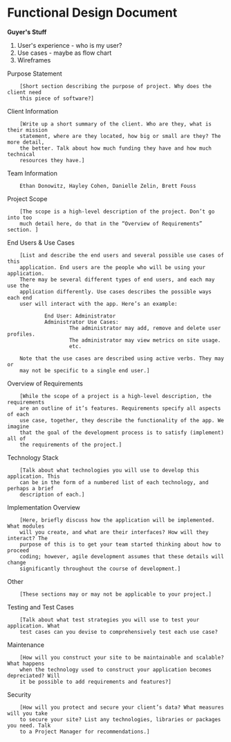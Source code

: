 # Functional Design Document

<strong>Guyer's Stuff</strong>
<ol>
        <li>User's experience - who is my user?</li>
        <li>Use cases - maybe as flow chart</li>
        <li>Wireframes</li>
</ol>

Purpose Statement

        [Short section describing the purpose of project. Why does the client need
        this piece of software?]

Client Information

        [Write up a short summary of the client. Who are they, what is their mission
        statement, where are they located, how big or small are they? The more detail,
        the better. Talk about how much funding they have and how much technical
        resources they have.]


Team Information

        Ethan Donowitz, Hayley Cohen, Danielle Zelin, Brett Fouss

Project Scope

        [The scope is a high-level description of the project. Don’t go into too
        much detail here, do that in the “Overview of Requirements” section. ]

End Users & Use Cases

        [List and describe the end users and several possible use cases of this
        application. End users are the people who will be using your application.
        There may be several different types of end users, and each may use the
        application differently. Use cases describes the possible ways each end
        user will interact with the app. Here’s an example:

                End User: Administrator
                Administrator Use Cases:
                        The administrator may add, remove and delete user profiles.
                        The administrator may view metrics on site usage.
                        etc.

        Note that the use cases are described using active verbs. They may or
        may not be specific to a single end user.]

Overview of Requirements

        [While the scope of a project is a high-level description, the requirements
        are an outline of it’s features. Requirements specify all aspects of each
        use case, together, they describe the functionality of the app. We imagine
        that the goal of the development process is to satisfy (implement) all of
        the requirements of the project.]

Technology Stack

        [Talk about what technologies you will use to develop this application. This
        can be in the form of a numbered list of each technology, and perhaps a brief
        description of each.]

Implementation Overview

        [Here, briefly discuss how the application will be implemented. What modules
        will you create, and what are their interfaces? How will they interact? The
        purpose of this is to get your team started thinking about how to proceed
        coding; however, agile development assumes that these details will change
        significantly throughout the course of development.]

Other

        [These sections may or may not be applicable to your project.]

Testing and Test Cases

        [Talk about what test strategies you will use to test your application. What
        test cases can you devise to comprehensively test each use case? 

Maintenance

        [How will you construct your site to be maintainable and scalable? What happens
        when the technology used to construct your application becomes depreciated? Will
        it be possible to add requirements and features?]

Security

        [How will you protect and secure your client’s data? What measures will you take
        to secure your site? List any technologies, libraries or packages you need. Talk
        to a Project Manager for recommendations.]


